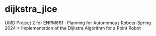 # dijkstra_jlce
UMD Project 2 for ENPM661 : Planning for Autonomous Robots-Spring 2024-> Implementation of the Dijkstra Algorithm for a Point Robot
